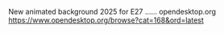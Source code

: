 New animated background 2025 for E27 ......
opendesktop.org
https://www.opendesktop.org/browse?cat=168&ord=latest
